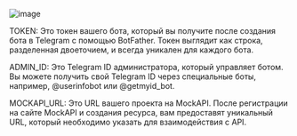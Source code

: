 ![image](https://github.com/user-attachments/assets/5956c2c6-104f-4bb5-b665-df769bb014a0)

TOKEN:
Это токен вашего бота, который вы получите после создания бота в Telegram с помощью BotFather. Токен выглядит как строка, разделенная двоеточием, и всегда уникален для каждого бота.

ADMIN_ID:
Это Telegram ID администратора, который управляет ботом. Вы можете получить свой Telegram ID через специальные боты, например, @userinfobot или @getmyid_bot.

MOCKAPI_URL:
Это URL вашего проекта на MockAPI. После регистрации на сайте MockAPI и создания ресурса, вам предоставят уникальный URL, который необходимо указать для взаимодействия с API.

